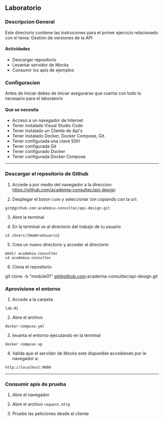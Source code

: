 
## Laboratorio 


### Descripcion General

Este directorio contiene las instruciones para el primer ejercicio relacionado con el tema: Gestión de versiones de la API


#### Actividades

*  Descargar repositorio
*  Levantar servidor de Mocks
*  Consumir los apis de ejemplos


### Configuracion

Antes de Iniciar debes de iniciar asegurarse que cuenta con todo lo necesario para el laboratorio


#### Que se necesita

* Acceso a un navegador de Internet
* Tener instalado Visual Studio Code
* Tener instalado un Cliente de Api's
* Tener instalado Docker, Docker Compose, Git.
* Tener configurada una clave SSH
* Tener configurada Git
* Tener configurado Docker
* Tener configurada Docker Compose

---

### Descargar el repositorio de Github

1. Accede a por medio del navegador a la direccion: 
https://github.com/academia-consultec/api-design

2. Desplegar el boton `Code` y seleccionar `SSH` copiando con la url:

`git@github.com:academia-consultec/api-design.git`

3. Abre la terminal  

4. En la terminal ve al directorio del trabajo de tu usuario 

`cd /Users/{NombreUsuario}`

5. Crea un nuevo directorio y acceder al directorio

```
mkdir academia-consultec
cd academia-consultec
```

6. Clona el repositorio

git clone -b "module01" git@github.com:academia-consultec/api-design.git


### Aprovisione el entorno 

1. Accede a la carpeta 

`lab-01` 

2. Abre el archivo 

`docker-compose.yml`

3. levanta el entorno ejecutando en la terminal 

`docker compose up`

4. Valida que el servidor de Mocks este disponible accediendo por le navegador a:

`http://localhost:9000`

----

### Consumir apis de prueba

1. Abre el navegador

2. Abre el archivo `request.http`

3. Pruebe las peticiones desde el cliente 